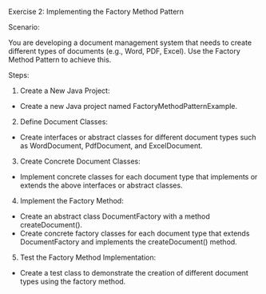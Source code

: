 Exercise 2: Implementing the Factory Method Pattern

Scenario:

You are developing a document management system that needs to create different types of documents (e.g., Word, PDF, Excel). Use the Factory Method Pattern to achieve this.

Steps:
1.	Create a New Java Project:
- Create a new Java project named FactoryMethodPatternExample.
2.	Define Document Classes:
- Create interfaces or abstract classes for different document types such as WordDocument, PdfDocument, and ExcelDocument.
3.	Create Concrete Document Classes:
- Implement concrete classes for each document type that implements or extends the above interfaces or abstract classes.
4.	Implement the Factory Method:
- Create an abstract class DocumentFactory with a method createDocument().
- Create concrete factory classes for each document type that extends DocumentFactory and implements the createDocument() method.
5.	Test the Factory Method Implementation:
- Create a test class to demonstrate the creation of different document types using the factory method.
